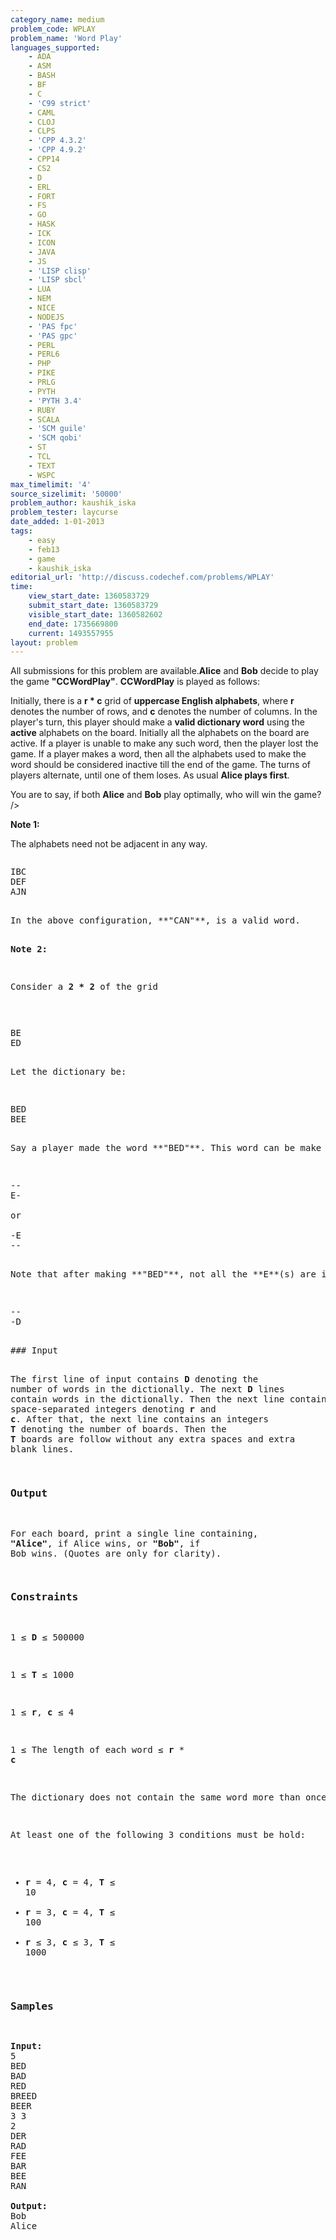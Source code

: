 ```yaml
---
category_name: medium
problem_code: WPLAY
problem_name: 'Word Play'
languages_supported:
    - ADA
    - ASM
    - BASH
    - BF
    - C
    - 'C99 strict'
    - CAML
    - CLOJ
    - CLPS
    - 'CPP 4.3.2'
    - 'CPP 4.9.2'
    - CPP14
    - CS2
    - D
    - ERL
    - FORT
    - FS
    - GO
    - HASK
    - ICK
    - ICON
    - JAVA
    - JS
    - 'LISP clisp'
    - 'LISP sbcl'
    - LUA
    - NEM
    - NICE
    - NODEJS
    - 'PAS fpc'
    - 'PAS gpc'
    - PERL
    - PERL6
    - PHP
    - PIKE
    - PRLG
    - PYTH
    - 'PYTH 3.4'
    - RUBY
    - SCALA
    - 'SCM guile'
    - 'SCM qobi'
    - ST
    - TCL
    - TEXT
    - WSPC
max_timelimit: '4'
source_sizelimit: '50000'
problem_author: kaushik_iska
problem_tester: laycurse
date_added: 1-01-2013
tags:
    - easy
    - feb13
    - game
    - kaushik_iska
editorial_url: 'http://discuss.codechef.com/problems/WPLAY'
time:
    view_start_date: 1360583729
    submit_start_date: 1360583729
    visible_start_date: 1360582602
    end_date: 1735669800
    current: 1493557955
layout: problem
---
```

All submissions for this problem are available.**Alice** and **Bob** decide to play the game **"CCWordPlay"**.
**CCWordPlay** is played as follows:

Initially, there is a **r \* c** grid of **uppercase English alphabets**, where **r** denotes the number of rows, and **c** denotes the number of columns.
In the player's turn, this player should make a **valid dictionary word** using the
**active** alphabets on the board. Initially all the alphabets on the board are active.
If a player is unable to make any such word, then the player lost the game. If a player makes a word, then all the alphabets used to make the word should be considered inactive till the end of the game. The turns of players alternate, until one of them loses. As usual **Alice plays first**.


You are to say, if both **Alice** and **Bob** play optimally, who will win the game? />

**Note 1:**

The alphabets need not be adjacent in any way.

<pre><pre style="font-family:monospace">
IBC
DEF
AJN

</pre>In the above configuration, **"CAN"**, is a valid word.
**Note 2:**

Consider a **2 \* 2** of the grid

<pre><pre style="font-family:monospace">
BE
ED

</pre>Let the dictionary be:
<pre><pre style="font-family:monospace">
BED
BEE

</pre>Say a player made the word **"BED"**. This word can be make in two ways:
<pre><pre style="font-family:monospace">
--
E-

or

-E
--

</pre>Note that after making **"BED"**, not all the **E**(s) are inactive. However, after **"BEE"** is created, both **E**s are inactive, namely the board will be
<pre><pre style="font-family:monospace">
--
-D

</pre>### Input
The first line of input contains **D** denoting the number of words in the dictionally.
The next **D** lines contain words in the dictionally.
Then the next line contains 2 space-separated integers denoting **r** and **c**.
After that, the next line contains an integers **T** denoting the number of boards.
Then the **T** boards are follow without any extra spaces and extra blank lines.

### Output

For each board, print a single line containing,
**"Alice"**, if Alice wins, or **"Bob"**, if Bob wins. (Quotes are only for clarity).

### Constraints

1 ≤ **D** ≤ 500000

1 ≤ **T** ≤ 1000

1 ≤ **r**, **c** ≤ 4

1 ≤ The length of each word ≤ **r** \* **c**

The dictionary does not contain the same word more than once.

At least one of the following 3 conditions must be hold:

- **r** = 4, **c** = 4, **T** ≤ 10
- **r** = 3, **c** = 4, **T** ≤ 100
- **r** ≤ 3, **c** ≤ 3, **T** ≤ 1000

### Samples

<pre>
<b>Input:</b>
5
BED
BAD
RED
BREED
BEER
3 3
2
DER
RAD
FEE
BAR
BEE
RAN

<b>Output:</b>
Bob
Alice


</pre>